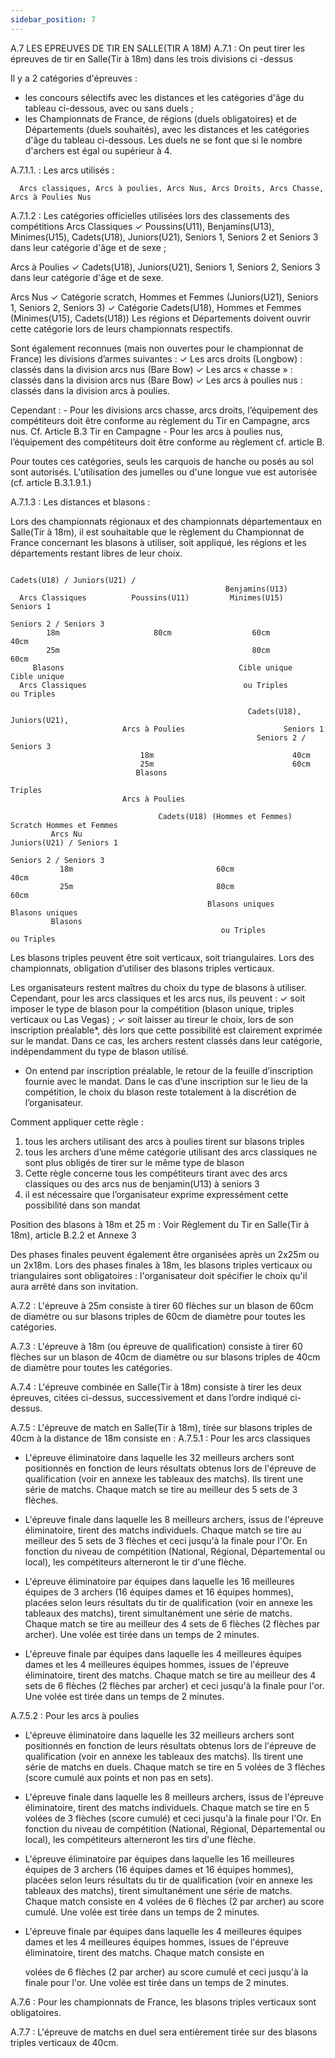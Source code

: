 ```yaml
---
sidebar_position: 7
---
```


A.7 LES EPREUVES DE TIR EN SALLE(TIR A 18M)
A.7.1 : On peut tirer les épreuves de tir en Salle(Tir à 18m) dans les trois divisions ci -dessus

Il y a 2 catégories d'épreuves :

- les concours sélectifs avec les distances et les catégories d'âge du tableau ci-dessous, avec ou sans duels ;
- les Championnats de France, de régions (duels obligatoires) et de Départements (duels souhaités), avec
  les distances et les catégories d'âge du tableau ci-dessous. Les duels ne se font que si le nombre d'archers
  est égal ou supérieur à 4.

A.7.1.1. : Les arcs utilisés :

      Arcs classiques, Arcs à poulies, Arcs Nus, Arcs Droits, Arcs Chasse, Arcs à Poulies Nus

A.7.1.2 : Les catégories officielles utilisées lors des classements des compétitions
Arcs Classiques
✓ Poussins(U11), Benjamins(U13), Minimes(U15), Cadets(U18), Juniors(U21), Seniors 1, Seniors
2 et Seniors 3 dans leur catégorie d'âge et de sexe ;

Arcs à Poulies
✓ Cadets(U18), Juniors(U21), Seniors 1, Seniors 2, Seniors 3 dans leur catégorie d'âge et de sexe.

Arcs Nus
✓ Catégorie scratch, Hommes et Femmes (Juniors(U21), Seniors 1, Seniors 2, Seniors 3)
✓ Catégorie Cadets(U18), Hommes et Femmes (Minimes(U15), Cadets(U18))
Les régions et Départements doivent ouvrir cette catégorie lors de leurs championnats respectifs.

Sont également reconnues (mais non ouvertes pour le championnat de France) les divisions d’armes
suivantes :
✓ Les arcs droits (Longbow) : classés dans la division arcs nus (Bare Bow)
✓ Les arcs « chasse » : classés dans la division arcs nus (Bare Bow)
✓ Les arcs à poulies nus : classés dans la division arcs à poulies.

Cependant : - Pour les divisions arcs chasse, arcs droits, l’équipement des compétiteurs doit être conforme au
règlement du Tir en Campagne, arcs nus. Cf. Article B.3 Tir en Campagne - Pour les arcs à poulies nus, l’équipement des compétiteurs doit être conforme au règlement cf.
article B.

Pour toutes ces catégories, seuls les carquois de hanche ou posés au sol sont autorisés.
L'utilisation des jumelles ou d'une longue vue est autorisée (cf. article B.3.1.9.1.)

A.7.1.3 : Les distances et blasons :

Lors des championnats régionaux et des championnats départementaux en Salle(Tir à 18m), il est
souhaitable que le règlement du Championnat de France concernant les blasons à utiliser, soit appliqué, les
régions et les départements restant libres de leur choix.

                                                                            Cadets(U18) / Juniors(U21) /
                                                    Benjamins(U13)
      Arcs Classiques          Poussins(U11)         Minimes(U15)                     Seniors 1
                                                                                Seniors 2 / Seniors 3
            18m                     80cm                  60cm                          40cm
            25m                                           80cm                           60cm
         Blasons                                       Cible unique                   Cible unique
      Arcs Classiques                                   ou Triples                     ou Triples

                                                         Cadets(U18), Juniors(U21),
                             Arcs à Poulies                      Seniors 1
                                                           Seniors 2 / Seniors 3
                                 18m                               40cm
                                 25m                               60cm
                                Blasons
                                                                       Triples
                             Arcs à Poulies

                                     Cadets(U18) (Hommes et Femmes) Scratch Hommes et Femmes
             Arcs Nu                                                 Juniors(U21) / Seniors 1
                                                                       Seniors 2 / Seniors 3
               18m                                60cm                         40cm
               25m                                80cm                         60cm
                                                Blasons uniques                       Blasons uniques
             Blasons
                                                   ou Triples                            ou Triples

Les blasons triples peuvent être soit verticaux, soit triangulaires.
Lors des championnats, obligation d’utiliser des blasons triples verticaux.

Les organisateurs restent maîtres du choix du type de blasons à utiliser. Cependant, pour les arcs
classiques et les arcs nus, ils peuvent :
✓ soit imposer le type de blason pour la compétition (blason unique, triples verticaux ou Las Vegas) ;
✓ soit laisser au tireur le choix, lors de son inscription préalable\*, dès lors que cette possibilité est
clairement exprimée sur le mandat. Dans ce cas, les archers restent classés dans leur catégorie,
indépendamment du type de blason utilisé.

- On entend par inscription préalable, le retour de la feuille d’inscription fournie avec le mandat. Dans
  le cas d’une inscription sur le lieu de la compétition, le choix du blason reste totalement à la discrétion
  de l’organisateur.

Comment appliquer cette règle :

1.  tous les archers utilisant des arcs à poulies tirent sur blasons triples
2.  tous les archers d’une même catégorie utilisant des arcs classiques ne sont plus obligés de tirer sur
    le même type de blason
3.  Cette règle concerne tous les compétiteurs tirant avec des arcs classiques ou des arcs nus de
    benjamin(U13) à seniors 3
4.  il est nécessaire que l’organisateur exprime expressément cette possibilité dans son mandat

Position des blasons à 18m et 25 m :
Voir Règlement du Tir en Salle(Tir à 18m), article B.2.2 et Annexe 3

Des phases finales peuvent également être organisées après un 2x25m ou un 2x18m. Lors des phases
finales à 18m, les blasons triples verticaux ou triangulaires sont obligatoires : l'organisateur doit spécifier
le choix qu'il aura arrêté dans son invitation.

A.7.2 : L'épreuve à 25m consiste à tirer 60 flèches sur un blason de 60cm de diamètre ou sur blasons
triples de 60cm de diamètre pour toutes les catégories.

A.7.3 : L'épreuve à 18m (ou épreuve de qualification) consiste à tirer 60 flèches sur un blason de 40cm de
diamètre ou sur blasons triples de 40cm de diamètre pour toutes les catégories.

A.7.4 : L'épreuve combinée en Salle(Tir à 18m) consiste à tirer les deux épreuves, citées ci-dessus,
successivement et dans l’ordre indiqué ci-dessus.

A.7.5 : L'épreuve de match en Salle(Tir à 18m), tirée sur blasons triples de 40cm à la distance de 18m
consiste en :
A.7.5.1 : Pour les arcs classiques

- L'épreuve éliminatoire dans laquelle les 32 meilleurs archers sont positionnés en fonction de leurs
  résultats obtenus lors de l'épreuve de qualification (voir en annexe les tableaux des matchs). Ils tirent
  une série de matchs. Chaque match se tire au meilleur des 5 sets de 3 flèches.

- L'épreuve finale dans laquelle les 8 meilleurs archers, issus de l'épreuve éliminatoire, tirent des
  matchs individuels. Chaque match se tire au meilleur des 5 sets de 3 flèches et ceci jusqu'à la finale
  pour l'Or. En fonction du niveau de compétition (National, Régional, Départemental ou local), les
  compétiteurs alterneront le tir d'une flèche.

- L'épreuve éliminatoire par équipes dans laquelle les 16 meilleures équipes de 3 archers (16 équipes
  dames et 16 équipes hommes), placées selon leurs résultats du tir de qualification (voir en annexe
  les tableaux des matchs), tirent simultanément une série de matchs. Chaque match se tire au
  meilleur des 4 sets de 6 flèches (2 flèches par archer). Une volée est tirée dans un temps de 2
  minutes.

- L'épreuve finale par équipes dans laquelle les 4 meilleures équipes dames et les 4 meilleures équipes
  hommes, issues de l'épreuve éliminatoire, tirent des matchs. Chaque match se tire au meilleur des 4 sets
  de 6 flèches (2 flèches par archer) et ceci jusqu'à la finale pour l'or. Une volée est tirée dans un temps de 2
  minutes.

A.7.5.2 : Pour les arcs à poulies

- L'épreuve éliminatoire dans laquelle les 32 meilleurs archers sont positionnés en fonction de leurs
  résultats obtenus lors de l'épreuve de qualification (voir en annexe les tableaux des matchs). Ils tirent
  une série de matchs en duels. Chaque match se tire en 5 volées de 3 flèches (score cumulé aux
  points et non pas en sets).

- L'épreuve finale dans laquelle les 8 meilleurs archers, issus de l'épreuve éliminatoire, tirent des
  matchs individuels. Chaque match se tire en 5 volées de 3 flèches (score cumulé) et ceci jusqu'à la
  finale pour l'Or. En fonction du niveau de compétition (National, Régional, Départemental ou local), les
  compétiteurs alterneront les tirs d'une flèche.

- L'épreuve éliminatoire par équipes dans laquelle les 16 meilleures équipes de 3 archers (16 équipes
  dames et 16 équipes hommes), placées selon leurs résultats du tir de qualification (voir en annexe
  les tableaux des matchs), tirent simultanément une série de matchs. Chaque match consiste en 4
  volées de 6 flèches (2 par archer) au score cumulé. Une volée est tirée dans un temps de 2 minutes.

- L'épreuve finale par équipes dans laquelle les 4 meilleures équipes dames et les 4 meilleures
  équipes hommes, issues de l'épreuve éliminatoire, tirent des matchs. Chaque match consiste en

  volées de 6 flèches (2 par archer) au score cumulé et ceci jusqu'à la finale pour l'or. Une volée est
  tirée dans un temps de 2 minutes.

A.7.6 : Pour les championnats de France, les blasons triples verticaux sont obligatoires.

A.7.7 : L'épreuve de matchs en duel sera entièrement tirée sur des blasons triples verticaux de 40cm.
